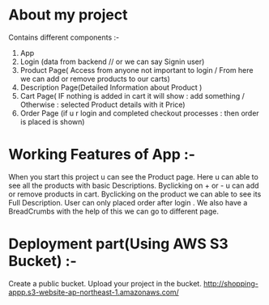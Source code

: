 # About my project 

Contains different components :- 
1. App
2. Login (data from backend // or we can say Signin user)
3. Product Page( Access from anyone not important to login / From here we can add or remove products to our carts)
4. Description Page(Detailed Information about Product )
5. Cart Page( IF nothing is added in cart it will show : add something / Otherwise : selected Product details with it Price) 
6. Order Page (if u r login and completed checkout processes : then order is placed is shown)

# Working Features of App :-

When you start this project u can see the Product page. Here u can able to see all the products with basic Descriptions. Byclicking on + or - u can add or remove products in cart. Byclicking on the product we can able to see its Full Description. User can only placed order after login .
We also have a BreadCrumbs with the help of this we can go to different page.

# Deployment part(Using AWS S3 Bucket) :-
Create a public bucket.
Upload your project in the bucket.
http://shopping-appp.s3-website-ap-northeast-1.amazonaws.com/



